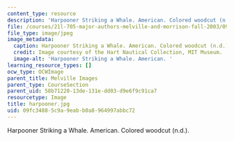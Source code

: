 ```yaml
---
content_type: resource
description: 'Harpooner Striking a Whale. American. Colored woodcut (n.d.). '
file: /courses/21l-705-major-authors-melville-and-morrison-fall-2003/09fc34885c9a9eabb0a8964997abbc72_harpooner.jpg
file_type: image/jpeg
image_metadata:
  caption: Harpooner Striking a Whale. American. Colored woodcut (n.d.).
  credit: Image courtesy of the Hart Nautical Collection, MIT Museum.
  image-alt: 'Harpooner Striking a Whale. American. '
learning_resource_types: []
ocw_type: OCWImage
parent_title: Melville Images
parent_type: CourseSection
parent_uid: 58b71220-13de-131e-dd03-d9e6f9c91ca7
resourcetype: Image
title: harpooner.jpg
uid: 09fc3488-5c9a-9eab-b0a8-964997abbc72
---
```

Harpooner Striking a Whale. American. Colored woodcut (n.d.). 

